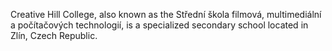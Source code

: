 Creative Hill College, also known as the Střední škola filmová, multimediální a počítačových technologií, is a specialized secondary school located in Zlín, Czech Republic.
